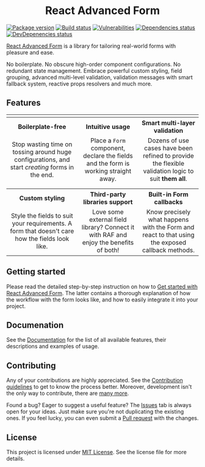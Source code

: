 <h1 align="center">React Advanced Form</h1>

[![Package version](https://img.shields.io/npm/v/react-advanced-form.svg)](https://www.npmjs.com/package/react-advanced-form) [![Build status](https://img.shields.io/circleci/project/github/kettanaito/react-advanced-form/master.svg)](https://circleci.com/gh/kettanaito/react-advanced-form) [![Vulnerabilities](https://snyk.io/test/github/kettanaito/react-advanced-form/badge.svg)](https://snyk.io/test/github/kettanaito/react-advanced-form) [![Dependencies status](https://img.shields.io/david/kettanaito/react-advanced-form.svg)](https://david-dm.org/kettanaito/react-advanced-form) [![DevDepenencies status](https://img.shields.io/david/dev/kettanaito/react-advanced-form.svg)](https://david-dm.org/kettanaito/react-advanced-form?type=dev)

[React Advanced Form](https://github.com/kettanaito/react-advanced-form) is a library for tailoring real-world forms with pleasure and ease.

No boilerplate. No obscure high-order component configurations. No redundant state management. Embrace powerful custom styling, field grouping, advanced multi-level validation, validation messages with smart fallback system, reactive props resolvers and much more.

## Features

<table>
  <tr>
    <td></td>
    <td></td>
    <td></td>
  </tr>
  <tr>
    <th>Boilerplate-free</th>
    <th>Intuitive usage</th>
    <th>Smart multi-layer validation</th>
  </tr>
  <tr>
    <td align="center">Stop wasting time on tossing around huge configurations, and start <i>creating</i> forms in the end.</td>
    <td align="center">Place a <code>Form</code> component, declare the fields and the form is working straight away.</td>
    <td align="center">Dozens of use cases have been refined to provide the flexible validation logic to suit <strong>them all</strong>.</td>
  </tr>
  <tr>
    <td></td>
    <td></td>
    <td></td>
  </tr>
  <tr>
    <td></td>
    <td></td>
    <td></td>
  </tr>
  <tr>
    <th>Custom styling</th>
    <th>Third-party libraries support</th>
    <th>Built-in Form callbacks</th>
  </tr>
  <tr>
    <td align="center">Style the fields to suit your requirements. A form that doesn't care how the fields look like.</td>
    <td align="center">Love some external field library? Connect it with RAF and enjoy the benefits of both!</td>
    <td align="center">Know precisely what happens with the Form and react to that using the exposed callback methods.</td>
  </tr>
</table>

## Getting started
Please read the detailed step-by-step instruction on how to [Get started with React Advanced Form](https://kettanaito.gitbooks.io/react-advanced-form/getting-started/installation.html). The latter contains a thorough explanation of how the workflow with the form looks like, and how to easily integrate it into your project.

## Documenation
See the [Documentation](https://kettanaito.gitbooks.io/react-advanced-form) for the list of all available features, their descriptions and examples of usage.

## Contributing
Any of your contributions are highly appreciated. See the [Contribution guidelines](https://kettanaito.gitbooks.io/react-advanced-form/CONTRIBUTING.html) to get to know the process better. Moreover, development isn't the only way to contribute, there are [many more](https://kettanaito.gitbooks.io/react-advanced-form/CONTRIBUTING.html#other-contributions).

Found a bug? Eager to suggest a useful feature? The [Issues](https://github.com/kettanaito/react-advanced-form/issues) tab is always open for your ideas. Just make sure you're not duplicating the existing ones. If you feel lucky, you can even submit a [Pull request](https://github.com/kettanaito/react-advanced-form/pulls) with the changes.

## License
This project is licensed under [MIT License](https://github.com/kettanaito/react-advanced-form/blob/master/LICENSE.md). See the license file for more details.

